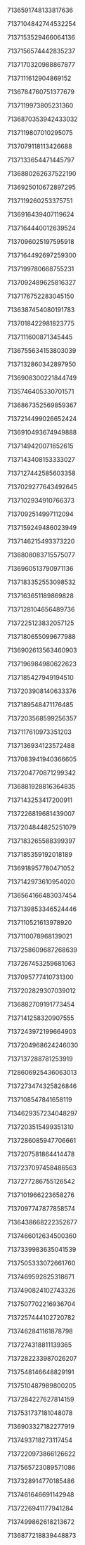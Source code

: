 7136591748133817636

7137104842744532254

7137153529466064136

7137156574442835237

7137170320988867877

7137111612904869152

7136784760751377679

7137119973805231360

7136870353942433032

7137119807010295075

7137079118113426688

7137133654471445797

7136880262637522190

7136925010672897295

7137119260253375751

7136916439407119624

7137164440012639524

7137096025197595918

7137164492697259300

7137199780668755231

7137092489625816327

7137176752283045150

7136387454080191783

7137018422981823775

7137111600871345445

7136755634153803039

7137132860342897950

7136908300221844749

7135746405330701571

7136867352569859367

7137214499026652424

7136910493674949888

7137149420071652615

7137143408153333027

7137127442585603358

7137029277643492645

7137102934910766373

7137092514997112094

7137159249486023949

7137146215493373220

7136808083715575077

7136960513790971136

7137183352553098532

7137163651189869828

7137128104656489736

7137225123832057125

7137180655099677988

7136902613563460903

7137196984980622623

7137185427949194510

7137203908140633376

7137189548471176485

7137203568599256357

7137117610973351203

7137136934123572488

7137083941940366605

7137204770871299342

7136881928816364835

7137143253417200911

7137226819681439007

7137204844825251079

7137183265588399397

7137185359192018189

7136918957780471052

7137142973610954020

7136564166483037454

7137139853346524446

7137110521613978920

7137110078968139021

7137258609687268639

7137267453259681063

7137095777410731300

7137202829307039012

7136882709191773454

7137141258320907555

7137243972199664903

7137204968624246030

7137137288781253919

7128606925436063013

7137273474325826846

7137108547841658119

7134629357234048297

7137203515499351310

7137286085947706661

7137207581864414478

7137237097458486563

7137277286755126542

7137101966223658276

7137097747877858574

7136438668222352677

7137466012634500360

7137339983635041539

7137505333072661760

7137469592825318671

7137490824102743326

7137507702216936704

7137257444102720782

7137462841161878798

7137274318811139365

7137282233987026207

7137548146648829191

7137510487989800205

7137284227627814159

7137531737181048078

7136903327182277919

7137493718273117454

7137220973866126622

7137565723089571086

7137328914770185486

7137461646691142948

7137226941177941284

7137499862618213672

7136877218839448873

